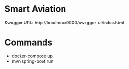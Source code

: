 # Smart Aviation
Swagger URL: http://localhost:9000/swagger-ui/index.html

# Commands

- docker-compose up
- mvn spring-boot:run
